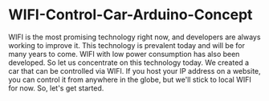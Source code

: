 # WIFI-Control-Car-Arduino-Concept
WIFI is the most promising technology right now, and developers are always working to improve it. This technology is prevalent today and will be for many years to come. WIFI with low power consumption has also been developed. So let us concentrate on this technology today. We created a car that can be controlled via WIFI. If you host your IP address on a website, you can control it from anywhere in the globe, but we'll stick to local WIFI for now. So, let's get started.
